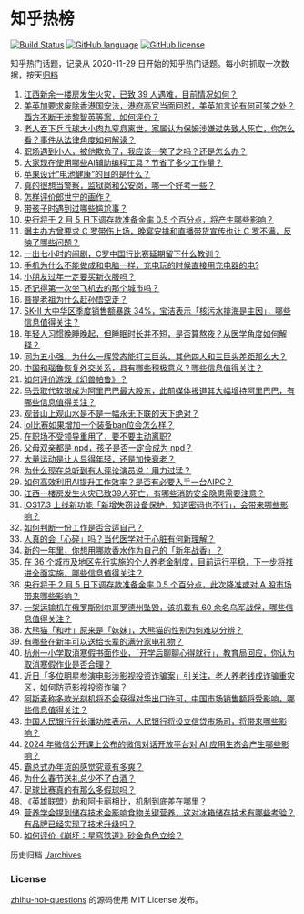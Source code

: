 # 知乎热榜
[![Build Status](https://github.com/ToWeLong/zhihu-hot-questions/workflows/CI/badge.svg)](https://github.com/ToWeLong/zhihu-hot-questions/actions)
[![GitHub language](https://img.shields.io/badge/language-golang-orange.svg)](https://golang.org/)
[![GitHub license](https://img.shields.io/github/license/ToWeLong/zhihu-hot-questions)](https://github.com/ToWeLong/zhihu-hot-questions/blob/main/LICENSE)

知乎热门话题，记录从 2020-11-29 日开始的知乎热门话题。每小时抓取一次数据，按天[归档](./archives)

<!-- BEGIN -->

1. [江西新余一楼房发生火灾，已致 39 人遇难，目前情况如何？](https://www.zhihu.com/question/641016841)
1. [美英加要求废除香港国安法，港府高官当面回怼，美英加言论有何可笑之处？西方不断干涉黎智英等案，如何评价？](https://www.zhihu.com/question/640978709)
1. [老人吞下乒乓球大小肉丸窒息离世，家属认为保姆涉嫌过失致人死亡，你怎么看？事件从法律角度如何解读？](https://www.zhihu.com/question/640813989)
1. [职场遇到小人，被他欺负了，我应该一笑了之吗？还是怎么办？](https://www.zhihu.com/question/640647175)
1. [大家现在使用哪些AI辅助编程工具？节省了多少工作量？](https://www.zhihu.com/question/640036429)
1. [苹果设计“电池健康”的目的是什么？](https://www.zhihu.com/question/640885758)
1. [真的很想当警察，监狱岗和公安岗，哪一个好考一些？](https://www.zhihu.com/question/637091812)
1. [怎样评价郎世宁的画作？](https://www.zhihu.com/question/39684182)
1. [带孩子时遇到过哪些尴尬事？](https://www.zhihu.com/question/640215983)
1. [央行将于 2 月 5 日下调存款准备金率 0.5 个百分点，将产生哪些影响？](https://www.zhihu.com/question/640981060)
1. [曝主办方曾要求 C 罗带伤上场，晚宴安排和直播带货宣传也让 C 罗不满，反映了哪些问题？](https://www.zhihu.com/question/641027020)
1. [一出七小时的闹剧，C罗中国行比赛延期留下什么教训？](https://www.zhihu.com/question/640924550)
1. [手机为什么不能做成和电脑一样，充电玩的时候直接用充电器的电?](https://www.zhihu.com/question/638859762)
1. [小朋友过年一定要买新衣服吗？](https://www.zhihu.com/question/640354247)
1. [还记得第一次坐飞机去的那个城市吗？](https://www.zhihu.com/question/640624215)
1. [菩提老祖为什么赶孙悟空走？](https://www.zhihu.com/question/34633536)
1. [SK-II 大中华区季度销售额暴跌 34%，宝洁表示「核污水排海是主因」，哪些信息值得关注？](https://www.zhihu.com/question/640982616)
1. [年轻人习惯晚睡晚起，但睡眠时长并不短，是否算熬夜？从医学角度如何解释？](https://www.zhihu.com/question/640980407)
1. [同为五小强，为什么一辉常态能打三巨头，其他四人和三巨头差距那么大？](https://www.zhihu.com/question/530936571)
1. [中国和瑙鲁恢复外交关系，具有哪些积极意义？哪些信息值得关注？](https://www.zhihu.com/question/640943975)
1. [如何评价游戏《幻兽帕鲁》？](https://www.zhihu.com/question/640609219)
1. [马云取代软银成为阿里巴巴最大股东，此前媒体报道其大幅增持阿里巴巴，有哪些信息值得关注？](https://www.zhihu.com/question/640981700)
1. [观音山上观山水是不是一幅永无下联的天下绝对？](https://www.zhihu.com/question/579690941)
1. [lol比赛如果增加一个装备ban位会怎么样？](https://www.zhihu.com/question/640478892)
1. [在职场不受领导重用了，要不要主动离职?](https://www.zhihu.com/question/640674403)
1. [父母双亲都是 npd，孩子是否一定会成为 npd？](https://www.zhihu.com/question/639508667)
1. [大量运动是让人显得年轻，还是加快衰老？](https://www.zhihu.com/question/637782020)
1. [为什么现在总听到有人评论演员说：用力过猛？](https://www.zhihu.com/question/640781363)
1. [如何高效利用AI提升工作效率？是否有必要入手一台AIPC？](https://www.zhihu.com/question/640676566)
1. [江西一楼房发生火灾已致39人死亡，有哪些消防安全隐患需要注意？](https://www.zhihu.com/question/641022245)
1. [iOS17.3 上线新功能「新增失窃设备保护，知道密码也不行」，会带来哪些影响？](https://www.zhihu.com/question/640985659)
1. [如何判断一份工作是否合适自己？](https://www.zhihu.com/question/640735460)
1. [人真的会「心碎」吗？当代医学对于心脏有何新理解？](https://www.zhihu.com/question/639907743)
1. [新的一年里，你想用哪款香水作为自己的「新年战香」？](https://www.zhihu.com/question/638657308)
1. [在 36 个城市及地区先行实施的个人养老金制度，目前运行平稳，下一步将推进全面实施，哪些信息值得关注？](https://www.zhihu.com/question/640987864)
1. [央行将于 2 月 5 日下调存款准备金率 0.5 个百分点，此次降准或对 A 股市场带来哪些影响？](https://www.zhihu.com/question/640981263)
1. [一架运输机在俄罗斯别尔哥罗德州坠毁，该机载有 60 余名乌军战俘，哪些信息值得关注？](https://www.zhihu.com/question/641006791)
1. [大熊猫「和叶」原来是「妹妹」，大熊猫的性别为何难以分辨？](https://www.zhihu.com/question/640951904)
1. [有哪些在新年可以送给长辈的满分家电礼物？](https://www.zhihu.com/question/637089921)
1. [杭州一小学取消寒假书面作业，「开学后聊聊心得就行」，教育局回应，你认为取消寒假作业是否合理？](https://www.zhihu.com/question/640928922)
1. [近日「多位明星参演电影涉影视投资诈骗案」引关注，老人养老钱成诈骗重灾区，如何防范影视投资诈骗？](https://www.zhihu.com/question/640977723)
1. [阿斯麦称多款光刻机将不会获得对华出口许可，中国市场销售额将受影响，哪些信息值得关注？](https://www.zhihu.com/question/641028062)
1. [中国人民银行行长潘功胜表示，人民银行将设立信贷市场司，将带来哪些影响？](https://www.zhihu.com/question/640979379)
1. [2024 年微信公开课上公布的微信对话开放平台对 AI 应用生态会产生哪些影响？](https://www.zhihu.com/question/640930301)
1. [霸总式办年货的感觉究竟有多爽？](https://www.zhihu.com/question/640854486)
1. [为什么春节送礼总少不了白酒？](https://www.zhihu.com/question/640935422)
1. [足球比赛真的有那么多假球吗？](https://www.zhihu.com/question/300282936)
1. [《英雄联盟》劫和阿卡丽相比，机制到底差在哪里？](https://www.zhihu.com/question/527671156)
1. [营养学会提到储存技术会影响食物关键营养，这对冰箱储存技术有哪些考验？有品牌已经实现了技术升级吗？](https://www.zhihu.com/question/640939449)
1. [如何评价《崩坏：星穹铁道》砂金角色立绘？](https://www.zhihu.com/question/640963458)

<!-- END -->

历史归档 [./archives](./archives)


### License
[zhihu-hot-questions](https://github.com/towelong/zhihu-hot-questions) 的源码使用 MIT License 发布。
